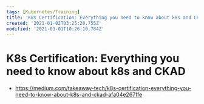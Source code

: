 ```yaml
---
tags: [Kubernetes/Training]
title: 'K8s Certification: Everything you need to know about k8s and CKAD'
created: '2021-01-02T03:25:20.755Z'
modified: '2021-03-01T10:26:10.784Z'
---
```


# K8s Certification: Everything you need to know about k8s and CKAD

* https://medium.com/takeaway-tech/k8s-certification-everything-you-need-to-know-about-k8s-and-ckad-afa04e267ffe

